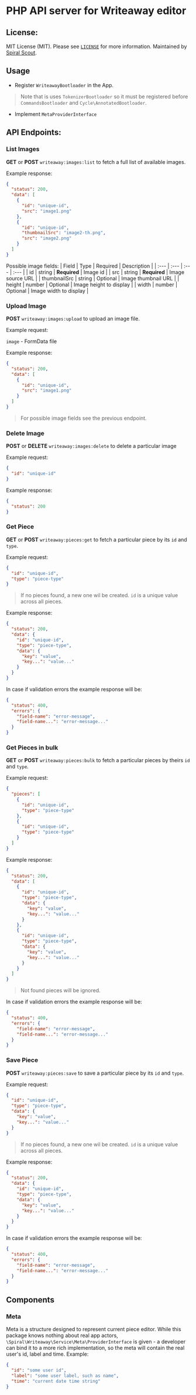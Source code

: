 PHP API server for Writeaway editor
========

License:
--------
MIT License (MIT). Please see [`LICENSE`](./LICENSE) for more information. Maintained by [Spiral Scout](https://spiralscout.com).

## Usage
- Register `WriteawayBootloader` in the App.
> Note that is uses `TokenizerBootloader` so it must be registered before `CommandsBootloader` and `Cycle\AnnotatedBootloader`.
- Implement `MetaProviderInterface`

## API Endpoints:
### List Images
**GET** or **POST** `writeaway:images:list` to fetch a full list of available images.

Example response:
```json
{
  "status": 200,
  "data": [
    {
      "id": "unique-id",
      "src": "image1.png"
    },
    {
      "id": "unique-id",
      "thumbnailSrc": "image2-th.png",
      "src": "image2.png"
    }
  ]
}
```
Possible image fields:
| Field | Type | Required | Description  |
| :--- | :--- | :--- | :--- |
| id | string | **Required** | Image id |
| src | string | **Required** | Image source URL |
| thumbnailSrc | string | Optional | Image thumbnail URL |
| height | number | Optional | Image height to display |
| width | number | Optional | Image width to display |

### Upload Image
**POST** `writeaway:images:upload` to upload an image file.

Example request:

`image` - FormData file

Example response: 
```json
{
  "status": 200,
  "data": [
    {
      "id": "unique-id",
      "src": "image1.png"
    }
  ]
}
```
> For possible image fields see the previous endpoint.

### Delete Image
**POST** or **DELETE** `writeaway:images:delete` to delete a particular image

Example request:
```json
{
  "id": "unique-id"
}
```
Example response: 
```json
{
  "status": 200
}
```

### Get Piece
**GET** or **POST** `writeaway:pieces:get` to fetch a particular piece by its `id` and `type`.

Example request:
```json
{
  "id": "unique-id",
  "type": "piece-type"
}
```
> If no pieces found, a new one wil be created. `id` is a unique value across all pieces.

Example response:
```json
{
  "status": 200,
  "data": {
    "id": "unique-id",
    "type": "piece-type",
    "data": {
      "key": "value",
      "key...": "value..."
    }
  }
}
```
In case if validation errors the example response will be:
```json
{
  "status": 400,
  "errors": {
    "field-name": "error-message",
    "field-name...": "error-message..."
  }
}
```

### Get Pieces in bulk
**GET** or **POST** `writeaway:pieces:bulk` to fetch a particular pieces by theirs `id` and `type`.

Example request:
```json
{
  "pieces": [
    {
      "id": "unique-id",
      "type": "piece-type"
    },
    {
      "id": "unique-id",
      "type": "piece-type"
    }
  ]
}
```

Example response:
```json
{
  "status": 200,
  "data": [
    {
      "id": "unique-id",
      "type": "piece-type",
      "data": {
        "key": "value",
        "key...": "value..."
      }
    },
    {
      "id": "unique-id",
      "type": "piece-type",
      "data": {
        "key": "value",
        "key...": "value..."
      }
    }
  ]
}
```
> Not found pieces will be ignored. 

In case if validation errors the example response will be:
```json
{
  "status": 400,
  "errors": {
    "field-name": "error-message",
    "field-name...": "error-message..."
  }
}
```

### Save Piece
**POST** `writeaway:pieces:save` to save a particular piece by its `id` and `type`.

Example request:
```json
{
  "id": "unique-id",
  "type": "piece-type",
  "data": {
    "key": "value",
    "key...": "value..."
  }
}
```
> If no pieces found, a new one wil be created. `id` is a unique value across all pieces.

Example response:
```json
{
  "status": 200,
  "data": {
    "id": "unique-id",
    "type": "piece-type",
    "data": {
      "key": "value",
      "key...": "value..."
    }
  }
}
```
In case if validation errors the example response will be:
```json
{
  "status": 400,
  "errors": {
    "field-name": "error-message",
    "field-name...": "error-message..."
  }
}
``` 

## Components
### Meta
Meta is a structure designed to represent current piece editor. While this package knows nothing about real app actors,
`\Spiral\Writeaway\Service\Meta\ProviderInterface` is given - a developer can bind it to a more rich implementation,
so the meta will contain the real user's id, label and time. Example:
```json
{
  "id": "some user id",
  "label": "some user label, such as name",
  "time": "current date time string"
}
```
